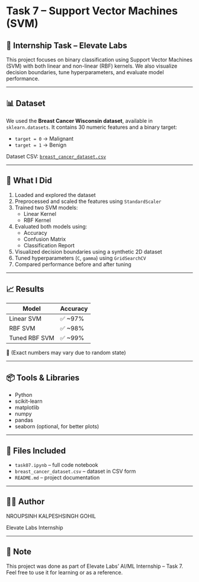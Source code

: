 # Task 7 – Support Vector Machines (SVM)

## 🧠 Internship Task – Elevate Labs

This project focuses on binary classification using Support Vector Machines (SVM) with both linear and non-linear (RBF) kernels. We also visualize decision boundaries, tune hyperparameters, and evaluate model performance.

---

## 📊 Dataset

We used the **Breast Cancer Wisconsin dataset**, available in `sklearn.datasets`. It contains 30 numeric features and a binary target:

- `target = 0` → Malignant
- `target = 1` → Benign

Dataset CSV: [`breast_cancer_dataset.csv`](breast_cancer_dataset.csv)

---

## 🚀 What I Did

1. Loaded and explored the dataset
2. Preprocessed and scaled the features using `StandardScaler`
3. Trained two SVM models:
   - Linear Kernel
   - RBF Kernel
4. Evaluated both models using:
   - Accuracy
   - Confusion Matrix
   - Classification Report
5. Visualized decision boundaries using a synthetic 2D dataset
6. Tuned hyperparameters (`C`, `gamma`) using `GridSearchCV`
7. Compared performance before and after tuning

---

## 📈 Results

| Model        | Accuracy |
|--------------|----------|
| Linear SVM   | ✅ ~97%  |
| RBF SVM      | ✅ ~98%  |
| Tuned RBF SVM| ✅ ~99%  |

📌 (Exact numbers may vary due to random state)

---

## 📦 Tools & Libraries

- Python
- scikit-learn
- matplotlib
- numpy
- pandas
- seaborn (optional, for better plots)

---

## 📁 Files Included

- `task07.ipynb` – full code notebook
- `breast_cancer_dataset.csv` – dataset in CSV form
- `README.md` – project documentation

---

## 🙋‍♂️ Author

NROUPSINH KALPESHSINGH GOHIL

Elevate Labs Internship  

---

## 📌 Note

This project was done as part of Elevate Labs’ AI/ML Internship – Task 7.  
Feel free to use it for learning or as a reference.


